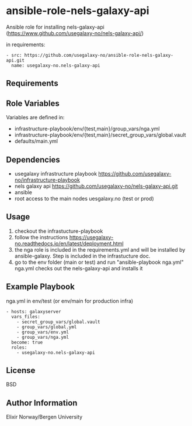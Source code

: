 ansible-role-nels-galaxy-api
=========

Ansible role for installing nels-galaxy-api (<https://www.github.com/usegalaxy-no/nels-galaxy-api/>)

in requirements:

    - src: https://github.com/usegalaxy-no/ansible-role-nels-galaxy-api.git
      name: usegalaxy-no.nels-galaxy-api

Requirements
------------

Role Variables
--------------

Variables are defined in:

- infrastructure-playbook/env/{test,main}/group_vars/nga.yml
- infrastructure-playbook/env/{test,main}/secret_group_vars/global.vault
- defaults/main.yml

Dependencies
------------

- usegalaxy infrastructure playbook <https://github.com/usegalaxy-no/infrastructure-playbook>
- nels galaxy api <https://github.com/usegalaxy-no/nels-galaxy-api.git>
- ansible
- root access to the main nodes uesgalaxy.no (test or prod)

Usage
------------

1. checkout the infrastucture-playbook
2. follow the instructions <https://usegalaxy-no.readthedocs.io/en/latest/deployment.html>
3. the nga role is included in the requirements.yml and will be installed by ansible-galaxy.
   Step is included in the infrastucture doc.
4. go to the env folder (main or test) and run "ansible-playbook nga.yml"
   nga.yml checks out the nels-galaxy-api and installs it

Example Playbook
----------------

nga.yml in env/test (or env/main for production infra)

    - hosts: galaxyserver
      vars_files:
        - secret_group_vars/global.vault
        - group_vars/global.yml
        - group_vars/env.yml
        - group_vars/nga.yml
      become: true
      roles:
        - usegalaxy-no.nels-galaxy-api

License
-------

BSD

Author Information
------------------

Elixir Norway/Bergen University
